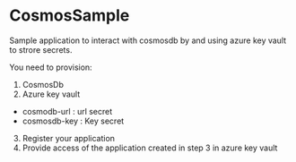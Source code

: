 # CosmosSample

Sample application to interact with cosmosdb by and using azure key vault to strore secrets.

You need to provision:
1. CosmosDb
2. Azure key vault
  - cosmodb-url : url secret
  - cosmosdb-key : Key secret
3. Register your application 
4. Provide access of the application created in step 3 in azure key vault
